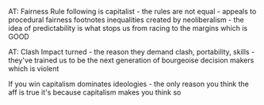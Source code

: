 
AT: Fairness
Rule following is capitalist - the rules are not equal - appeals to procedural fairness footnotes inequalities created by neoliberalism - the idea of predictability is what stops us from racing to the margins which is GOOD


AT: Clash
Impact turned - the reason they demand clash, portability, skills - they've trained us to be the next generation of bourgeoise decision makers which is violent

If you win capitalism dominates ideologies - the only reason you think the aff is true it's because capitalism makes you think so